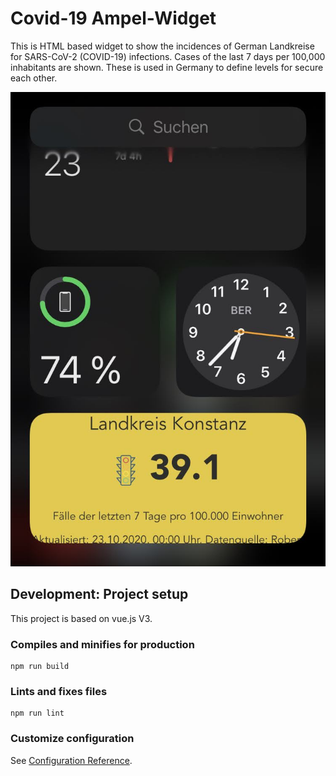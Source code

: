 # Covid-19 Ampel-Widget

This is HTML based widget to show the incidences of German Landkreise for SARS-CoV-2 (COVID-19) infections.
Cases of the last 7 days per 100,000 inhabitants are shown. These is used in Germany to
define levels for secure each other.

![Covid-19 Ampel-Widget](https://raw.githubusercontent.com/stritti/covid-ampel-widget/main/public/help/IMG_6911.jpg)

## Development: Project setup

This project is based on vue.js V3.

### Compiles and minifies for production

```
npm run build
```

### Lints and fixes files

```
npm run lint
```

### Customize configuration

See [Configuration Reference](https://cli.vuejs.org/config/).
